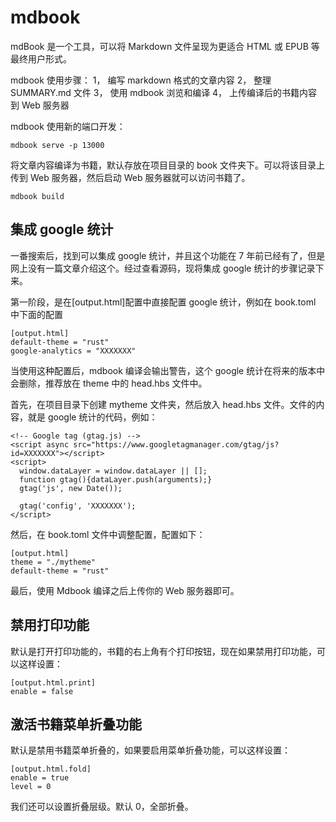 # mdbook

mdBook 是一个工具，可以将 Markdown 文件呈现为更适合 HTML 或 EPUB 等最终用户形式。

mdbook 使用步骤：
1， 编写 markdown 格式的文章内容
2， 整理 SUMMARY.md 文件
3， 使用 mdbook 浏览和编译
4， 上传编译后的书籍内容到 Web 服务器

mdbook 使用新的端口开发：

```
mdbook serve -p 13000
```

将文章内容编译为书籍，默认存放在项目目录的 book 文件夹下。可以将该目录上传到 Web 服务器，然后启动 Web 服务器就可以访问书籍了。

```
mdbook build
```

## 集成 google 统计

一番搜索后，找到可以集成 google 统计，并且这个功能在 7 年前已经有了，但是网上没有一篇文章介绍这个。经过查看源码，现将集成 google 统计的步骤记录下来。

第一阶段，是在[output.html]配置中直接配置 google 统计，例如在 book.toml 中下面的配置

```
[output.html]
default-theme = "rust"
google-analytics = "XXXXXXX"
```

当使用这种配置后，mdbook 编译会输出警告，这个 google 统计在将来的版本中会删除，推荐放在 theme 中的 head.hbs 文件中。

首先，在项目目录下创建 mytheme 文件夹，然后放入 head.hbs 文件。文件的内容，就是 google 统计的代码，例如：

```
<!-- Google tag (gtag.js) -->
<script async src="https://www.googletagmanager.com/gtag/js?id=XXXXXXX"></script>
<script>
  window.dataLayer = window.dataLayer || [];
  function gtag(){dataLayer.push(arguments);}
  gtag('js', new Date());

  gtag('config', 'XXXXXXX');
</script>
```

然后，在 book.toml 文件中调整配置，配置如下：

```
[output.html]
theme = "./mytheme"
default-theme = "rust"
```

最后，使用 Mdbook 编译之后上传你的 Web 服务器即可。

## 禁用打印功能

默认是打开打印功能的，书籍的右上角有个打印按钮，现在如果禁用打印功能，可以这样设置：

```
[output.html.print]
enable = false
```

## 激活书籍菜单折叠功能

默认是禁用书籍菜单折叠的，如果要启用菜单折叠功能，可以这样设置：

```
[output.html.fold]
enable = true
level = 0
```

我们还可以设置折叠层级。默认 0，全部折叠。
